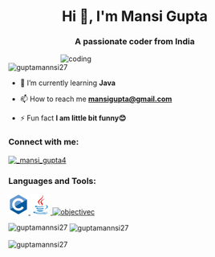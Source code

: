 
<h1 align="center">Hi 👋, I'm Mansi Gupta</h1>
<h3 align="center">A passionate coder from India</h3>

<img align="right" alt="coding" width="400" src="https://cdn.dribbble.com/users/17707/screenshots/2413754/rrr.gif">

<p align="left"> <img src="https://komarev.com/ghpvc/?username=guptamannsi27&label=Profile%20views&color=0e75b6&style=flat" alt="guptamannsi27" /> </p>

- 🌱 I’m currently learning **Java**

- 📫 How to reach me **mansigupta@gmail.com**

- ⚡ Fun fact **I am little bit funny😊**

<h3 align="left">Connect with me:</h3>
<p align="left">
<a href="https://instagram.com/_mansi_gupta4" target="blank"><img align="center" src="https://raw.githubusercontent.com/rahuldkjain/github-profile-readme-generator/master/src/images/icons/Social/instagram.svg" alt="_mansi_gupta4" height="30" width="40" /></a>
</p>

<h3 align="left">Languages and Tools:</h3>
<p align="left"> <a href="https://www.cprogramming.com/" target="_blank" rel="noreferrer"> <img src="https://raw.githubusercontent.com/devicons/devicon/master/icons/c/c-original.svg" alt="c" width="40" height="40"/> </a> <a href="https://www.java.com" target="_blank" rel="noreferrer"> <img src="https://raw.githubusercontent.com/devicons/devicon/master/icons/java/java-original.svg" alt="java" width="40" height="40"/> </a> <a href="https://developer.apple.com/library/archive/documentation/Cocoa/Conceptual/ProgrammingWithObjectiveC/Introduction/Introduction.html" target="_blank" rel="noreferrer"> <img src="https://www.vectorlogo.zone/logos/apple_objectivec/apple_objectivec-icon.svg" alt="objectivec" width="40" height="40"/> </a> </p>

<p><img align="left" src="https://github-readme-stats.vercel.app/api/top-langs?username=guptamannsi27&show_icons=true&locale=en&layout=compact" alt="guptamannsi27" /></p>

<p>&nbsp;<img align="center" src="https://github-readme-stats.vercel.app/api?username=guptamannsi27&show_icons=true&locale=en" alt="guptamannsi27" /></p>

<p><img align="center" src="https://github-readme-streak-stats.herokuapp.com/?user=guptamannsi27&" alt="guptamannsi27" /></p>
